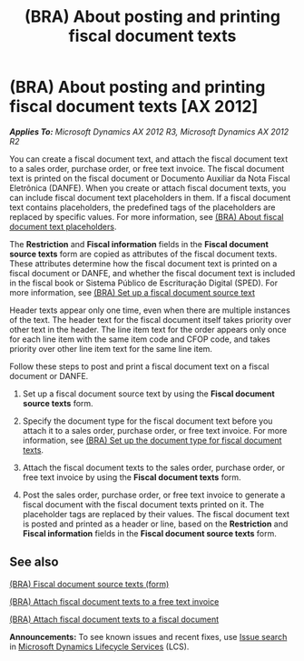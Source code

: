 ﻿---
title: (BRA) About posting and printing fiscal document texts
TOCTitle: (BRA) About posting and printing fiscal document texts
ms:assetid: 771ac3e6-c84e-4606-9d0b-0265e7f7bf96
ms:mtpsurl: https://technet.microsoft.com/en-us/library/JJ710537(v=AX.60)
ms:contentKeyID: 49384428
ms.date: 04/18/2014
mtps_version: v=AX.60
f1_keywords:
- BRA
- Brazil
- legal texts
- posted legal texts
- BR - 00020
---

# (BRA) About posting and printing fiscal document texts [AX 2012]


_**Applies To:** Microsoft Dynamics AX 2012 R3, Microsoft Dynamics AX 2012 R2_

You can create a fiscal document text, and attach the fiscal document text to a sales order, purchase order, or free text invoice. The fiscal document text is printed on the fiscal document or Documento Auxiliar da Nota Fiscal Eletrônica (DANFE). When you create or attach fiscal document texts, you can include fiscal document text placeholders in them. If a fiscal document text contains placeholders, the predefined tags of the placeholders are replaced by specific values. For more information, see [(BRA) About fiscal document text placeholders](bra-about-fiscal-document-text-placeholders.md).

The **Restriction** and **Fiscal information** fields in the **Fiscal document source texts** form are copied as attributes of the fiscal document texts. These attributes determine how the fiscal document text is printed on a fiscal document or DANFE, and whether the fiscal document text is included in the fiscal book or Sistema Público de Escrituração Digital (SPED). For more information, see [(BRA) Set up a fiscal document source text](bra-set-up-a-fiscal-document-source-text.md)

Header texts appear only one time, even when there are multiple instances of the text. The header text for the fiscal document itself takes priority over other text in the header. The line item text for the order appears only once for each line item with the same item code and CFOP code, and takes priority over other line item text for the same line item.

Follow these steps to post and print a fiscal document text on a fiscal document or DANFE.

1.  Set up a fiscal document source text by using the **Fiscal document source texts** form.

2.  Specify the document type for the fiscal document text before you attach it to a sales order, purchase order, or free text invoice. For more information, see [(BRA) Set up the document type for fiscal document texts](bra-set-up-the-document-type-for-fiscal-document-texts.md).

3.  Attach the fiscal document texts to the sales order, purchase order, or free text invoice by using the **Fiscal document texts** form.

4.  Post the sales order, purchase order, or free text invoice to generate a fiscal document with the fiscal document texts printed on it. The placeholder tags are replaced by their values. The fiscal document text is posted and printed as a header or line, based on the **Restriction** and **Fiscal information** fields in the **Fiscal document source texts** form.

## See also

[(BRA) Fiscal document source texts (form)](https://technet.microsoft.com/en-us/library/jj663934\(v=ax.60\))

[(BRA) Attach fiscal document texts to a free text invoice](bra-attach-fiscal-document-texts-to-a-free-text-invoice.md)

[(BRA) Attach fiscal document texts to a fiscal document](bra-attach-fiscal-document-texts-to-a-fiscal-document.md)

  
**Announcements:** To see known issues and recent fixes, use [Issue search](http://go.microsoft.com/fwlink/?linkid=389258) in [Microsoft Dynamics Lifecycle Services](http://go.microsoft.com/fwlink/?linkid=306505) (LCS).

